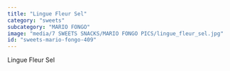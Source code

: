 ```yaml
---
title: "Lingue Fleur Sel"
category: "sweets"
subcategory: "MARIO FONGO"
image: "media/7 SWEETS SNACKS/MARIO FONGO PICS/lingue_fleur_sel.jpg"
id: "sweets-mario-fongo-409"
---
```


Lingue Fleur Sel
